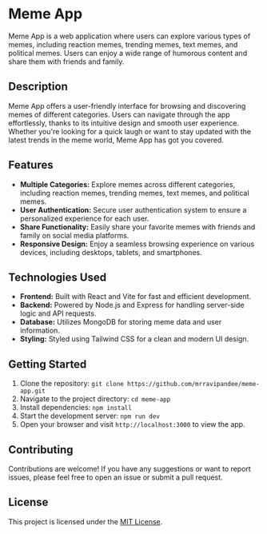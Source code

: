 # Meme App

Meme App is a web application where users can explore various types of memes, including reaction memes, trending memes, text memes, and political memes. Users can enjoy a wide range of humorous content and share them with friends and family.

## Description

Meme App offers a user-friendly interface for browsing and discovering memes of different categories. Users can navigate through the app effortlessly, thanks to its intuitive design and smooth user experience. Whether you're looking for a quick laugh or want to stay updated with the latest trends in the meme world, Meme App has got you covered.

## Features

- **Multiple Categories:** Explore memes across different categories, including reaction memes, trending memes, text memes, and political memes.
- **User Authentication:** Secure user authentication system to ensure a personalized experience for each user.
- **Share Functionality:** Easily share your favorite memes with friends and family on social media platforms.
- **Responsive Design:** Enjoy a seamless browsing experience on various devices, including desktops, tablets, and smartphones.

## Technologies Used

- **Frontend:** Built with React and Vite for fast and efficient development.
- **Backend:** Powered by Node.js and Express for handling server-side logic and API requests.
- **Database:** Utilizes MongoDB for storing meme data and user information.
- **Styling:** Styled using Tailwind CSS for a clean and modern UI design.

## Getting Started

1. Clone the repository: `git clone https://github.com/mrravipandee/meme-app.git`
2. Navigate to the project directory: `cd meme-app`
3. Install dependencies: `npm install`
4. Start the development server: `npm run dev`
5. Open your browser and visit `http://localhost:3000` to view the app.

## Contributing

Contributions are welcome! If you have any suggestions or want to report issues, please feel free to open an issue or submit a pull request.

## License

This project is licensed under the [MIT License](LICENSE).
